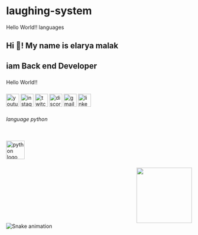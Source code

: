 # laughing-system
<p align="left">Hello World!! languages</p>

###

<h2 align="left">Hi 👋! My name is elarya malak</h2>

###

<h2 align="left">iam  Back end Developer</h2>

###

<p align="left">Hello World!!</p>

###

<div align="left">
  <img src="https://img.shields.io/static/v1?message=Youtube&logo=youtube&label=&color=FF0000&logoColor=white&labelColor=&style=for-the-badge" height="35" alt="youtube logo"  />
  <img src="https://img.shields.io/static/v1?message=Instagram&logo=instagram&label=&color=E4405F&logoColor=white&labelColor=&style=for-the-badge" height="35" alt="instagram logo"  />
  <img src="https://img.shields.io/static/v1?message=Twitch&logo=twitch&label=&color=9146FF&logoColor=white&labelColor=&style=for-the-badge" height="35" alt="twitch logo"  />
  <img src="https://img.shields.io/static/v1?message=Discord&logo=discord&label=&color=7289DA&logoColor=white&labelColor=&style=for-the-badge" height="35" alt="discord logo"  />
  <img src="https://img.shields.io/static/v1?message=Gmail&logo=gmail&label=&color=D14836&logoColor=white&labelColor=&style=for-the-badge" height="35" alt="gmail logo"  />
  <img src="https://img.shields.io/static/v1?message=LinkedIn&logo=linkedin&label=&color=0077B5&logoColor=white&labelColor=&style=for-the-badge" height="35" alt="linkedin logo"  />
</div>

###

<h6 align="left">language python</h6>

###

<br clear="both">

<div align="left">
  <img src="https://cdn.jsdelivr.net/gh/devicons/devicon/icons/python/python-original.svg" height="50" alt="python logo"  />
</div>

###

<img align="right" height="150" src="https://i.imgflip.com/65efzo.gif"  />

###

<br clear="both">

<img src="https://raw.githubusercontent.com/elaryamalak850-prog/elaryamalak850-prog/output/snake.svg" alt="Snake animation" />

###

